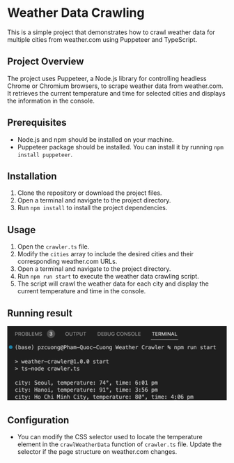 # Weather Data Crawling

This is a simple project that demonstrates how to crawl weather data for multiple cities from weather.com using Puppeteer and TypeScript.

## Project Overview

The project uses Puppeteer, a Node.js library for controlling headless Chrome or Chromium browsers, to scrape weather data from weather.com. It retrieves the current temperature and time for selected cities and displays the information in the console.

## Prerequisites

- Node.js and npm should be installed on your machine.
- Puppeteer package should be installed. You can install it by running `npm install puppeteer`.

## Installation

1. Clone the repository or download the project files.
2. Open a terminal and navigate to the project directory.
3. Run `npm install` to install the project dependencies.

## Usage

1. Open the `crawler.ts` file.
2. Modify the `cities` array to include the desired cities and their corresponding weather.com URLs.
3. Open a terminal and navigate to the project directory.
4. Run `npm run start` to execute the weather data crawling script.
5. The script will crawl the weather data for each city and display the current temperature and time in the console.

## Running result
![result](./img/result.png)

## Configuration

- You can modify the CSS selector used to locate the temperature element in the `crawlWeatherData` function of `crawler.ts` file. Update the selector if the page structure on weather.com changes.
